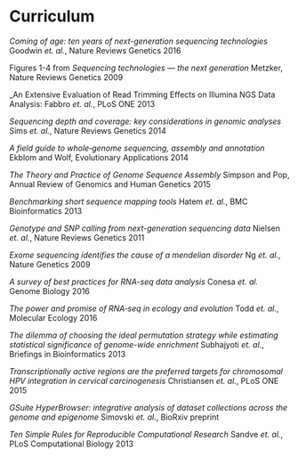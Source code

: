 Curriculum
============

_Coming of age: ten years of next-generation sequencing technologies_
Goodwin _et. al._, Nature Reviews Genetics 2016

Figures 1-4 from
_Sequencing technologies — the next generation_
Metzker, Nature Reviews Genetics 2009

_An Extensive Evaluation of Read Trimming Effects on Illumina NGS Data Analysis:
Fabbro _et. al._, PLoS ONE 2013

_Sequencing depth and coverage: key considerations in genomic analyses_
Sims _et. al._, Nature Reviews Genetics 2014

_A field guide to whole‐genome sequencing, assembly and annotation_
Ekblom and Wolf, Evolutionary Applications 2014

_The Theory and Practice of Genome Sequence Assembly_
Simpson and Pop, Annual Review of Genomics and Human Genetics 2015

_Benchmarking short sequence mapping tools_
Hatem  _et. al._, BMC Bioinformatics 2013

_Genotype and SNP calling from next-generation sequencing data_
Nielsen _et. al._, Nature Reviews Genetics 2011

_Exome sequencing identifies the cause of a mendelian disorder_
Ng _et. al._, Nature Genetics 2009

_A survey of best practices for RNA-seq data analysis_
Conesa _et. al._ Genome Biology 2016

_The power and promise of RNA‐seq in ecology and evolution_
Todd _et. al._, Molecular Ecology 2016

_The dilemma of choosing the ideal permutation strategy while estimating statistical significance of genome-wide enrichment_
Subhajyoti _et. al._, Briefings in Bioinformatics 2013

_Transcriptionally active regions are the preferred targets for chromosomal HPV integration in cervical carcinogenesis_
Christiansen _et. al._, PLoS ONE 2015

_GSuite HyperBrowser: integrative analysis of dataset collections across the genome and epigenome_
Simovski _et. al._, BioRxiv preprint

_Ten Simple Rules for Reproducible Computational Research_
Sandve _et. al._, PLoS Computational Biology 2013



